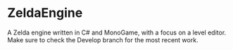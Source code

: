 # ZeldaEngine
A Zelda engine written in C# and MonoGame, with a focus on a level editor. Make sure to check the Develop branch for the most recent work.
